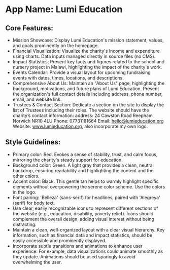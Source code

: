 # **App Name**: Lumi Education

## Core Features:

- Mission Showcase: Display Lumi Education's mission statement, values, and goals prominently on the homepage.
- Financial Visualization: Visualize the charity's income and expenditure using charts. Data inputs managed directly in source files (no CMS).
- Impact Statistics: Present key facts and figures related to the school and nursery project in Malawi, highlighting the impact of the charity's work.
- Events Calendar: Provide a visual layout for upcoming fundraising events with dates, times, locations, and descriptions.
- Comprehensive About Us: Maintain an "About Us" page, highlighting the background, motivations, and future plans of Lumi Education. Present the organization's full contact details including address, phone number, email, and website link.
- Trustees & Contact Section: Dedicate a section on the site to display the list of Trustees including their roles. The website should have the charity’s contact information: address: 24 Cawston Road Reepham Norwich NR10 4LU Phone: 07731181664 Email: hello@lumieducation.org Website: www.lumieducation.org, also incorporate my own logo.

## Style Guidelines:

- Primary color: Red. Evokes a sense of stability, trust, and calm focus, mirroring the charity's steady support for education.
- Background color: Green. A light gray that provides a clean, neutral backdrop, ensuring readability and highlighting the content and the other colors.
- Accent color: Black. This gentle tan helps to warmly highlight specific elements without overpowering the serene color scheme. Use the colors in the logo.
- Font pairing: 'Belleza' (sans-serif) for headlines, paired with 'Alegreya' (serif) for body text.
- Use clear, easily recognizable icons to represent different sections of the website (e.g., education, disability, poverty relief). Icons should complement the overall design, adding visual interest without being distracting.
- Maintain a clean, well-organized layout with a clear visual hierarchy. Key information, such as financial data and impact statistics, should be easily accessible and prominently displayed.
- Incorporate subtle transitions and animations to enhance user experience. For example, data visualizations could animate smoothly as they update. Animations should be used sparingly to avoid overwhelming the user.